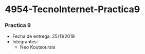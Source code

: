 # 4954-TecnoInternet-Practica9
### Practica 9
* Fecha de entrega: 25/11/2019
* Integrantes:
  * Neo Koutsourais